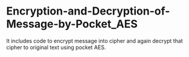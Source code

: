 # Encryption-and-Decryption-of-Message-by-Pocket_AES
It includes code to encrypt message into cipher and again decrypt that cipher to original text using pocket AES. 
